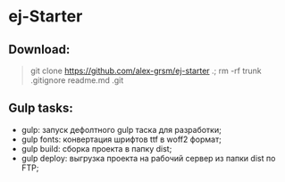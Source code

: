 # ej-Starter
## Download:
> git clone https://github.com/alex-grsm/ej-starter .; rm -rf trunk .gitignore readme.md .git
## Gulp tasks:
+ gulp: запуск дефолтного gulp таска для разработки;
+ gulp fonts: конвертация шрифтов ttf в woff2 формат;
+ gulp build: сборка проекта в папку dist;
+ gulp deploy: выгрузка проекта на рабочий сервер из папки dist по FTP;

